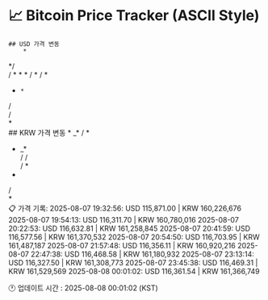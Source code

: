 # 📈 Bitcoin Price Tracker (ASCII Style)
    ## USD 가격 변동 
        *     
  */      
 / *  * * 
 /   * / *
 *     *  
/         
/         
*         
    ## KRW 가격 변동
            * 
   _*  / *
  *   _*  
 /   /    
 /   *    
 *        
/         
*         
    📋 가격 기록:
    2025-08-07 19:32:56: USD 115,871.00 | KRW 160,226,676
2025-08-07 19:54:13: USD 116,311.70 | KRW 160,780,016
2025-08-07 20:22:53: USD 116,632.81 | KRW 161,258,845
2025-08-07 20:41:59: USD 116,577.56 | KRW 161,370,532
2025-08-07 20:54:50: USD 116,703.95 | KRW 161,487,187
2025-08-07 21:57:48: USD 116,356.11 | KRW 160,920,216
2025-08-07 22:47:38: USD 116,468.58 | KRW 161,180,932
2025-08-07 23:13:14: USD 116,327.50 | KRW 161,308,773
2025-08-07 23:45:38: USD 116,469.31 | KRW 161,529,569
2025-08-08 00:01:02: USD 116,361.54 | KRW 161,366,749
    
🕐 업데이트 시간 : 2025-08-08 00:01:02 (KST)
